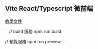 ## Vite React/Typescript 微前端

[教學文件](https://github.com/originjs/vite-plugin-federation/tree/main/packages/examples/react-vite)

``
// build 服務
npm run build

// 預覽服務
npm run preview
``